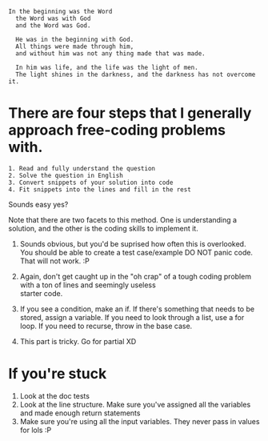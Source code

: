 
    In the beginning was the Word
      the Word was with God
      and the Word was God.
      
      He was in the beginning with God. 
      All things were made through him, 
      and without him was not any thing made that was made. 
      
      In him was life, and the life was the light of men. 
      The light shines in the darkness, and the darkness has not overcome it.
      
      
# There are four steps that I generally approach free-coding problems with.

    1. Read and fully understand the question
    2. Solve the question in English
    3. Convert snippets of your solution into code
    4. Fit snippets into the lines and fill in the rest
    
Sounds easy yes?

Note that there are two facets to this method.  One is understanding a solution, and the other is the coding skills to implement it.


1.  Sounds obvious, but you'd be suprised how often this is overlooked.  
You should be able to create a test case/example
DO NOT panic code.  That will not work. :P   

  
2.  Again, don't get caught up in the "oh crap" of a tough coding problem with a ton of lines and seemingly useless  
starter code.

3.  If you see a condition, make an if.  If there's something that needs to be stored, assign a variable.  If you need to look through a list, use a for loop.  If you need to recurse, throw in the base case.

4.  This part is tricky.  Go for partial XD


# If you're stuck
1. Look at the doc tests
2. Look at the line structure. Make sure you've assigned all the variables and made enough return statements
3. Make sure you're using all the input variables.  They never pass in values for lols :P 
